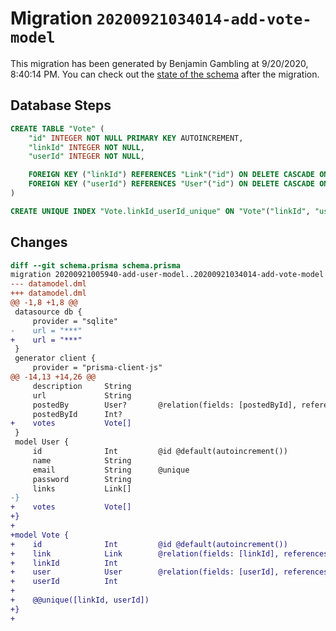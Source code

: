 # Migration `20200921034014-add-vote-model`

This migration has been generated by Benjamin Gambling at 9/20/2020, 8:40:14 PM.
You can check out the [state of the schema](./schema.prisma) after the migration.

## Database Steps

```sql
CREATE TABLE "Vote" (
    "id" INTEGER NOT NULL PRIMARY KEY AUTOINCREMENT,
    "linkId" INTEGER NOT NULL,
    "userId" INTEGER NOT NULL,

    FOREIGN KEY ("linkId") REFERENCES "Link"("id") ON DELETE CASCADE ON UPDATE CASCADE,
    FOREIGN KEY ("userId") REFERENCES "User"("id") ON DELETE CASCADE ON UPDATE CASCADE
)

CREATE UNIQUE INDEX "Vote.linkId_userId_unique" ON "Vote"("linkId", "userId")
```

## Changes

```diff
diff --git schema.prisma schema.prisma
migration 20200921005940-add-user-model..20200921034014-add-vote-model
--- datamodel.dml
+++ datamodel.dml
@@ -1,8 +1,8 @@
 datasource db {
     provider = "sqlite"
-    url = "***"
+    url = "***"
 }
 generator client {
     provider = "prisma-client-js"
@@ -14,13 +14,26 @@
     description     String
     url             String
     postedBy        User?       @relation(fields: [postedById], references : [id])
     postedById      Int? 
+    votes           Vote[]
 }
 model User {
     id              Int         @id @default(autoincrement())
     name            String
     email           String      @unique
     password        String
     links           Link[]
-}
+    votes           Vote[]
+}
+
+model Vote {
+    id              Int         @id @default(autoincrement())
+    link            Link        @relation(fields: [linkId], references: [id])
+    linkId          Int
+    user            User        @relation(fields: [userId], references: [id])
+    userId          Int
+
+    @@unique([linkId, userId])
+}
+
```


